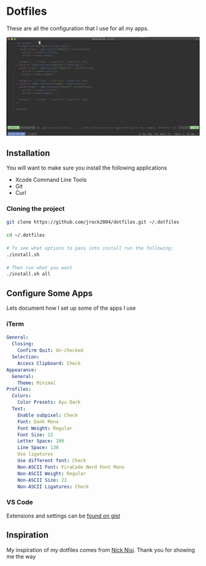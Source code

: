 # Dotfiles

These are all the configuration that I use for all my apps.

![img](assets/screenshot.png)

## Installation
You will want to make sure you install the following applications

- Xcode Command Line Tools
- Git
- Curl

### Cloning the project
```bash
git clone https://github.com/jrock2004/dotfiles.git ~/.dotfiles

cd ~/.dotfiles

# To see what options to pass into install run the following:
./install.sh

# Then run what you want
./install.sh all
```

## Configure Some Apps
Lets document how I set up some of the apps I use

### iTerm
```yml
General:
  Closing:
    Confirm Quit: Un-checked
  Selection:
    Access Clipboard: Check
Appearance:
  General:
    Theme: Minimal
Profiles:
  Colors:
    Color Presets: Ayu Dark
  Text:
    Enable subpixel: Check
    Font: Dank Mono
    Font Weight: Regular
    Font Size: 22
    Letter Space: 100
    Line Space: 130
    Use ligatures
    Use different font: Check
    Non-ASCII Font: FiraCode Nerd Font Mono
    Non-ASCII Weight: Regular
    Non-ASCII Size: 22
    Non-ASCII Ligatures: Check
```

### VS Code
Extensions and settings can be [found on gist](https://gist.github.com/jrock2004/34c134d3a4a8bfb84336fd5d52472237)

## Inspiration

My inspiration of my dotfiles comes from [Nick Nisi](https://github.com/nicknisi/dotfiles).
Thank you for showing me the way
